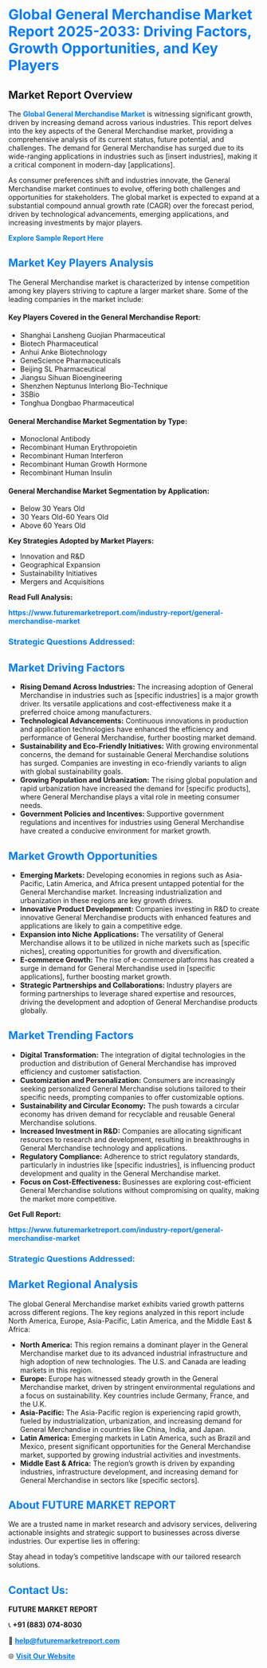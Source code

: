 <h1 style="color: #007BFF;">Global General Merchandise Market Report 2025-2033: Driving Factors, Growth Opportunities, and Key Players</h1>

<section id="overview">
<h2>Market Report Overview</h2>
<p>The <a href="https://www.futuremarketreport.com/industry-report/general-merchandise-market" style="color: #007BFF; text-decoration: none;"><strong>Global General Merchandise Market</strong></a> is witnessing significant growth, driven by increasing demand across various industries. This report delves into the key aspects of the General Merchandise market, providing a comprehensive analysis of its current status, future potential, and challenges. The demand for General Merchandise has surged due to its wide-ranging applications in industries such as [insert industries], making it a critical component in modern-day [applications].</p>
<p>As consumer preferences shift and industries innovate, the General Merchandise market continues to evolve, offering both challenges and opportunities for stakeholders. The global market is expected to expand at a substantial compound annual growth rate (CAGR) over the forecast period, driven by technological advancements, emerging applications, and increasing investments by major players.</p>
</section>

<section id="overview">
<p><a href="https://www.futuremarketreport.com/request-sample/reportId=35841" style="color: #007BFF; text-decoration: none;"><strong>Explore Sample Report Here</strong></a></p>
</section>

<section id="key-players">
<h2 style="color: #007BFF;">Market Key Players Analysis</h2>
<p>The General Merchandise market is characterized by intense competition among key players striving to capture a larger market share. Some of the leading companies in the market include:</p>
<h4>Key Players Covered in the General Merchandise Report:</h4>
<ul><li>Shanghai Lansheng Guojian Pharmaceutical</li><li>Biotech Pharmaceutical</li><li>Anhui Anke Biotechnology</li><li>GeneScience Pharmaceuticals</li><li>Beijing SL Pharmaceutical</li><li>Jiangsu Sihuan Bioengineering</li><li>Shenzhen Neptunus Interlong Bio-Technique</li><li>3SBio</li><li>Tonghua Dongbao Pharmaceutical</li></ul>
<h4>General Merchandise Market Segmentation by Type:</h4>
<ul><li>Monoclonal Antibody</li><li>Recombinant Human Erythropoietin</li><li>Recombinant Human Interferon</li><li>Recombinant Human Growth Hormone</li><li>Recombinant Human Insulin</li></ul>

<h4>General Merchandise Market Segmentation by Application:</h4>
<ul><li>Below 30 Years Old</li><li>30 Years Old-60 Years Old</li><li>Above 60 Years Old</li></ul>
<p><strong>Key Strategies Adopted by Market Players:</strong></p>
<ul>
<li>Innovation and R&D</li>
<li>Geographical Expansion</li>
<li>Sustainability Initiatives</li>
<li>Mergers and Acquisitions</li>
</ul>
</section>

<section>
<p><strong>Read Full Analysis: </strong></p><a href="https://www.futuremarketreport.com/industry-report/general-merchandise-market" style="color: #007BFF; text-decoration: none;"><strong>https://www.futuremarketreport.com/industry-report/general-merchandise-market</strong></a>
<h3 style="color: #007BFF;">Strategic Questions Addressed:</h3>
</section>

<section id="driving-factors">
<h2 style="color: #007BFF;">Market Driving Factors</h2>
<ul>
<li><strong>Rising Demand Across Industries:</strong> The increasing adoption of General Merchandise in industries such as [specific industries] is a major growth driver. Its versatile applications and cost-effectiveness make it a preferred choice among manufacturers.</li>
<li><strong>Technological Advancements:</strong> Continuous innovations in production and application technologies have enhanced the efficiency and performance of General Merchandise, further boosting market demand.</li>
<li><strong>Sustainability and Eco-Friendly Initiatives:</strong> With growing environmental concerns, the demand for sustainable General Merchandise solutions has surged. Companies are investing in eco-friendly variants to align with global sustainability goals.</li>
<li><strong>Growing Population and Urbanization:</strong> The rising global population and rapid urbanization have increased the demand for [specific products], where General Merchandise plays a vital role in meeting consumer needs.</li>
<li><strong>Government Policies and Incentives:</strong> Supportive government regulations and incentives for industries using General Merchandise have created a conducive environment for market growth.</li>
</ul>
</section>

<section id="growth-opportunities">
<h2 style="color: #007BFF;">Market Growth Opportunities</h2>
<ul>
<li><strong>Emerging Markets:</strong> Developing economies in regions such as Asia-Pacific, Latin America, and Africa present untapped potential for the General Merchandise market. Increasing industrialization and urbanization in these regions are key growth drivers.</li>
<li><strong>Innovative Product Development:</strong> Companies investing in R&D to create innovative General Merchandise products with enhanced features and applications are likely to gain a competitive edge.</li>
<li><strong>Expansion into Niche Applications:</strong> The versatility of General Merchandise allows it to be utilized in niche markets such as [specific niches], creating opportunities for growth and diversification.</li>
<li><strong>E-commerce Growth:</strong> The rise of e-commerce platforms has created a surge in demand for General Merchandise used in [specific applications], further boosting market growth.</li>
<li><strong>Strategic Partnerships and Collaborations:</strong> Industry players are forming partnerships to leverage shared expertise and resources, driving the development and adoption of General Merchandise products globally.</li>
</ul>
</section>

<section id="trending-factors">
<h2 style="color: #007BFF;">Market Trending Factors</h2>
<ul>
<li><strong>Digital Transformation:</strong> The integration of digital technologies in the production and distribution of General Merchandise has improved efficiency and customer satisfaction.</li>
<li><strong>Customization and Personalization:</strong> Consumers are increasingly seeking personalized General Merchandise solutions tailored to their specific needs, prompting companies to offer customizable options.</li>
<li><strong>Sustainability and Circular Economy:</strong> The push towards a circular economy has driven demand for recyclable and reusable General Merchandise solutions.</li>
<li><strong>Increased Investment in R&D:</strong> Companies are allocating significant resources to research and development, resulting in breakthroughs in General Merchandise technology and applications.</li>
<li><strong>Regulatory Compliance:</strong> Adherence to strict regulatory standards, particularly in industries like [specific industries], is influencing product development and quality in the General Merchandise market.</li>
<li><strong>Focus on Cost-Effectiveness:</strong> Businesses are exploring cost-efficient General Merchandise solutions without compromising on quality, making the market more competitive.</li>
</ul>
</section>

<section>
<p><strong>Get Full Report: </strong></p><a href="https://www.futuremarketreport.com/industry-report/general-merchandise-market" style="color: #007BFF; text-decoration: none;"><strong>https://www.futuremarketreport.com/industry-report/general-merchandise-market</strong></a>
<h3 style="color: #007BFF;">Strategic Questions Addressed:</h3>
</section>


<section id="regional-analysis">
<h2 style="color: #007BFF;">Market Regional Analysis</h2>
<p>The global General Merchandise market exhibits varied growth patterns across different regions. The key regions analyzed in this report include North America, Europe, Asia-Pacific, Latin America, and the Middle East & Africa:</p>
<ul>
<li><strong>North America:</strong> This region remains a dominant player in the General Merchandise market due to its advanced industrial infrastructure and high adoption of new technologies. The U.S. and Canada are leading markets in this region.</li>
<li><strong>Europe:</strong> Europe has witnessed steady growth in the General Merchandise market, driven by stringent environmental regulations and a focus on sustainability. Key countries include Germany, France, and the U.K.</li>
<li><strong>Asia-Pacific:</strong> The Asia-Pacific region is experiencing rapid growth, fueled by industrialization, urbanization, and increasing demand for General Merchandise in countries like China, India, and Japan.</li>
<li><strong>Latin America:</strong> Emerging markets in Latin America, such as Brazil and Mexico, present significant opportunities for the General Merchandise market, supported by growing industrial activities and investments.</li>
<li><strong>Middle East & Africa:</strong> The region’s growth is driven by expanding industries, infrastructure development, and increasing demand for General Merchandise in sectors like [specific sectors].</li>
</ul>
</section>

<footer>
<h2 style="color: #007BFF;">About FUTURE MARKET REPORT</h2>
<p>We are a trusted name in market research and advisory services, delivering actionable insights and strategic support to businesses across diverse industries. Our expertise lies in offering:</p>

<p>Stay ahead in today’s competitive landscape with our tailored research solutions.</p>

<h2 style="color: #007BFF;">Contact Us:</h2>
<p><strong>FUTURE MARKET REPORT</strong></p>
<p>📞 <strong>+91 (883) 074-8030</strong></p>
<p>📧 <strong><a href="mailto:help@futuremarketreport.com" style="color: #007BFF;">help@futuremarketreport.com</a></strong></p>
<p>🌐 <strong><a href="https://www.futuremarketreport.com/" style="color: #007BFF;">Visit Our Website</a></strong></p>
</footer>